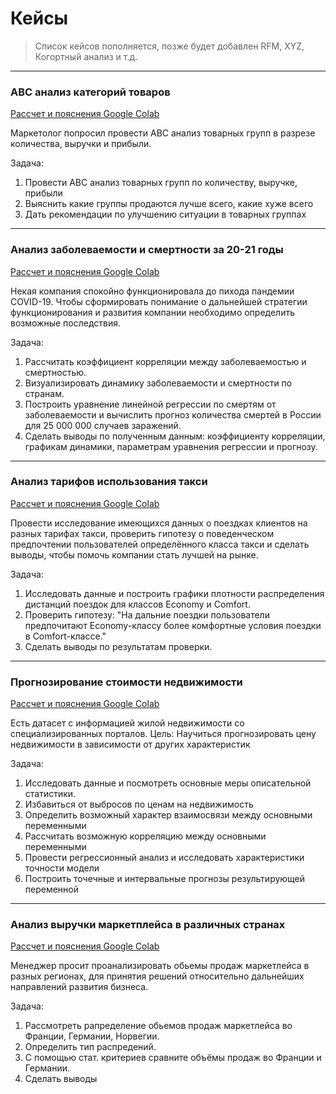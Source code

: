# Кейсы
> Список кейсов пополняется, позже будет добавлен RFM, XYZ, Когортный анализ и т.д.

---
### ABC анализ категорий товаров
[Рассчет и пояснения Google Colab](https://colab.research.google.com/drive/1GraQPTcF-1CvDjGkjqEC0BZm4_wYxQ8m?usp=sharing)

Маркетолог попросил провести ABC анализ товарных групп в разрезе количества, выручки и прибыли.

Задача:
1. Провести ABC анализ товарных групп по количеству, выручке, прибыли
2. Выяснить какие группы продаются лучше всего, какие хуже всего
3. Дать рекомендации по улучшению ситуации в товарных группах

---
### Анализ заболеваемости и смертности за 20-21 годы
[Рассчет и пояснения Google Colab](https://colab.research.google.com/drive/10-hfKB35kXdFax6-Nassth6SonKFiiUe?usp=sharing)

Некая компания спокойно функционировала до пихода пандемии COVID-19.
Чтобы сформировать понимание о дальнейшей стратегии функционирования и развития компании необходимо определить возможные последствия.

Задача:
1. Рассчитать коэффициент корреляции между заболеваемостью и смертностью.
2. Визуализировать динамику заболеваемости и смертности по странам.
3. Построить уравнение линейной регрессии по смертям от заболеваемости и вычислить прогноз количества смертей в России для 25 000 000 случаев заражений.
4. Сделать выводы по полученным данным: коэффициенту корреляции, графикам динамики, параметрам уравнения регрессии и прогнозу.

---
### Анализ тарифов использования такси
[Рассчет и пояснения Google Colab](https://colab.research.google.com/drive/1CrGB9MWo_Ej1i1_BQX025U4CUWEI5ZUC?usp=sharing)

Провести исследование имеющихся данных о поездках клиентов на разных тарифах такси, проверить гипотезу о поведенческом предпочтении пользователей определённого класса такси и сделать выводы,
чтобы помочь компании стать лучшей на рынке.

Задача:
1. Исследовать данные и построить графики плотности распределения дистанций поездок для классов Economy и Comfort.
2. Проверить гипотезу: "На дальние поездки пользователи предпочитают Economy-классу более комфортные условия поездки в Comfort-классе."
3. Сделать выводы по результатам проверки.

---
### Прогнозирование стоимости недвижимости
[Рассчет и пояснения Google Colab](https://colab.research.google.com/drive/1-OhAJ1ijeGiohNyuBYw4ncG57NVkeIN1?usp=sharing)

Есть датасет с информацией жилой недвижимости со специализированных порталов.
Цель: Научиться прогнозировать цену недвижимости в зависимости от других характеристик

Задача:
1. Исследовать данные и посмотреть основные меры описательной статистики.
2. Избавиться от выбросов по ценам на недвижимость
3. Определить возможный характер взаимосвязи между основными переменными
4. Рассчитать возможную корреляцию между основными переменными
5. Провести регрессионный анализ и исследовать характеристики точности модели
6. Построить точечные и интервальные прогнозы результирующей переменной

---
### Анализ выручки маркетплейса в различных странах
[Рассчет и пояснения Google Colab](https://colab.research.google.com/drive/1B6GR_DOp4PtPHHNuSPW07dbvhVA1cwxh?usp=sharing)

Менеджер просит проанализировать обьемы продаж маркетлейса в разных регионах, для принятия решений относительно дальнейших направлений развития бизнеса.

Задача:
1) Рассмотреть рапределение обьемов продаж маркетлейса во Франции, Германии, Норвегии.
2) Определить тип распредений.
3) С помощью стат. критериев сравните объёмы продаж во Франции и Германии.
4) Сделать выводы
